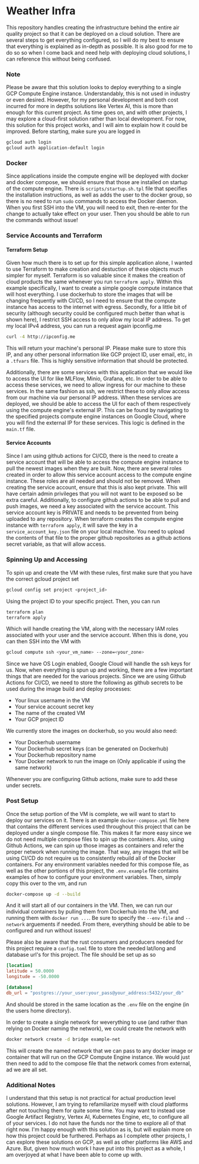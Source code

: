 # Weather Infra
This repository handles creating the infrastructure behind the entire air quality project so that it can be deployed on a cloud solution. There are several steps to get everything configured, so I will do my best to ensure that everything is explained as in-depth as possible. It is also good for me to do so so when I come back and need help with deploying cloud solutions, I can reference this without being confused.

### Note
Please be aware that this solution looks to deploy everything to a single GCP Compute Engine instance. Understandably, this is not used in industry or even desired. However, for my personal development and both cost incurred for more in depths solutions like Vertex AI, this is more than enough for this current project. As time goes on, and with other projects, I may explore a cloud-first solution rather than local development. For now, this solution for this project works, and I will aim to explain how it could be improved. Before starting, make sure you are logged in

```bash
gcloud auth login
gcloud auth application-default login
```

### Docker
Since applications inside the compute engine will be deployed with docker and docker compose, we should ensure that those are installed on startup of the compute engine. There is `scripts/startup.sh.tpl` file that specifies the installation instructions, as well as adds the user to the docker group, so there is no need to run `sudo` commands to access the Docker daemon. When you first SSH into the VM, you will need to exit, then re-enter for the change to actually take effect on your user. Then you should be able to run the commands without issue!

### Service Accounts and Terraform
#### Terraform Setup
Given how much there is to set up for this simple application alone, I wanted to use Terraform to make creation and destuction of these objects much simpler for myself. Terraform is so valuable since it makes the creation of cloud products the same whenever you run `terraform apply`. Within this example specifically, I want to create a simple google compute instance that will host everything. I use dockerhub to store the images that will be changing frequently with CI/CD, so I need to ensure that the compute instance has access to the internet with egress. Secondly, for a little bit of security (although security could be configured much better than what is shown here), I restrict SSH access to only allow my local IP address. To get my local IPv4 address, you can run a request again ipconfig.me

```bash
curl -4 http://ipconfig.me
```

This will return your machine's personal IP. Please make sure to store this IP, and any other personal information like GCP project ID, user email, etc, in a `.tfvars` file. This is highly sensitive information that should be protected. 

Additionally, there are some services with this application that we would like to access the UI for like MLFlow, Minio, Grafana, etc. In order to be able to access these services, we need to allow ingress for our machine to these services. In the same fashion as ssh, we restrict these to only allow access from our machine via our personal IP address. When these services are deployed, we should be able to access the UI for each of them respectively using the compute engine's external IP. This can be found by navigating to the specified projects compute engine instances on Google Cloud, where you will find the external IP for these services. This logic is defined in the `main.tf` file. 

#### Service Accounts
Since I am using github actions for CI/CD, there is the need to create a service account that will be able to access the compute engine instance to pull the newest images when they are built. Now, there are several roles created in order to allow this service account access to the compute engine instance. These roles are all needed and should not be removed. When creating the service account, ensure that this is also kept private. This will have certain admin privileges that you will not want to be exposed so be extra careful. Additionally, to configure github actions to be able to pull and push images, we need a key associated with the service account. This service account key is PRIVATE and needs to be prevented from being uploaded to any repository. When terraform creates the compute engine instance with `terraform apply`, it will save the key in a `service_account_key.json` file on your local machine. You need to upload the contents of that file to the proper github repositories as a github actions secret variable, as that will allow access. 

### Spinning Up and Accessing
To spin up and create the VM with these rules, first make sure that you have the correct gcloud project set
```bash
gcloud config set project <project_id>
```

Using the project ID to your specific project. Then, you can run 

```bash
terraform plan
terraform apply
```

Which will handle creating the VM, along with the necessary IAM roles associated with your user and the service account. When this is done, you can then SSH into the VM with

```bash
gcloud compute ssh <your_vm_name> --zone=<your_zone>
```

Since we have OS Login enabled, Google Cloud will handle the ssh keys for us. Now, when everything is spun up and working, there are a few important things that are needed for the various projects. Since we are using Github Actions for CI/CD, we need to store the following as github secrets to be used during the image build and deploy processes:
- Your linux username in the VM
- Your service account secret key
- The name of the created VM
- Your GCP project ID

We currently store the images on dockerhub, so you would also need:
- Your Dockerhub username
- Your Dockerhub secret keys (can be generated on Dockerhub)
- Your Dockerhub repository name
- Your Docker network to run the image on (Only applicable if using the same network)

Whenever you are configuring Github actions, make sure to add these under secrets.

### Post Setup
Once the setup portion of the VM is complete, we will want to start to deploy our services on it. There is an example `docker-compose.yml` file here that contains the different services used throughout this project that can be deployed under a single compose file. This makes it far more easy since we do not need multiple compose files to spin up the containers. Also, using Github Actions, we can spin up those images as containers and refer the proper network when running the image. That way, any images that will be using CI/CD do not require us to consistently rebuild all of the Docker containers. For any environment variables needed for this compose file, as well as the other portions of this project, the `.env.example` file contains examples of how to configure your environment variables. Then, simply copy this over to the vm, and run

```bash
docker-compose up -d --build
```

And it will start all of our containers in the VM. Then, we can run our individual containers by pulling them from Dockerhub into the VM, and running them with `docker run ...`. Be sure to specify the `--env-file` and `--network` arguements if needed. From there, everything should be able to be configured and run without issues!

Please also be aware that the rust consumers and producers needed for this project require a `config.toml` file to store the needed lat/long and database url's for this project. The file should be set up as so

```toml
[location]
latitude = 50.0000
longitude = -50.0000

[database]
db_url = "postgres://your_user:your_pass@your_address:5432/your_db"
```

And should be stored in the same location as the `.env` file on the engine (in the users home directory).

In order to create a single network for weverything to use (and rather than relying on Docker naming the network), we could create the network with

```bash
docker network create -d bridge example-net
```

This will create the named network that we can pass to any docker image or
container that will run on the GCP Compute Engine instance. We would just then
need to add to the compose file that the network comes from external, ad we are
all set.

### Additional Notes
I understand that this setup is not practical for actual production level solutions. However, I am trying to refamiliarize myself with cloud platforms after not touching them for quite some time. You may want to instead use Google Artifact Registry, Vertex AI, Kubernetes Engine, etc, to configure all of your services. I do not have the funds nor the time to explore all of that right now. I'm happy enough with this solution as is, but will explain more on how this project could be furthered. Perhaps as I complete other projects, I can explore these solutions on GCP, as well as other platforms like AWS and Azure. But, given how much work I have put into this project as a whole, I am overjoyed at what I have been able to come up with. 
